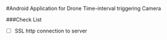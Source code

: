 #Android Application for Drone Time-interval triggering Camera

###Check List

- [ ] SSL http connection to server

